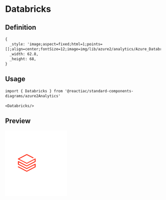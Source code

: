# Databricks

## Definition

```
{
  _style: 'image;aspect=fixed;html=1;points=[];align=center;fontSize=12;image=img/lib/azure2/analytics/Azure_Databricks.svg;strokeColor=none;',
  _width: 62.8,
  _height: 68,
}
```

## Usage

```
import { Databricks } from '@reactiac/standard-components-diagrams/azure2Analytics'

<Databricks/>
```

## Preview

<img src="./databricks.png" width="200"/>

